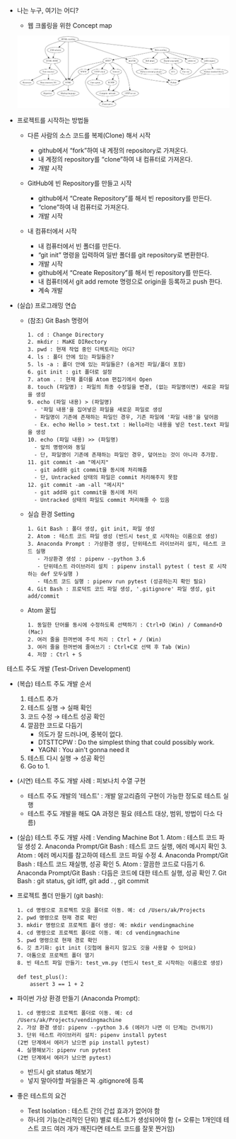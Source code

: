 
- 나는 누구, 여기는 어디?

  - 웹 크롤링을 위한 Concept map

  ![Web Crawling의 Concept Map](https://github.com/YoungestSalon/TIL/blob/master/concept-map.JPG?raw=true)



- 프로젝트를 시작하는 방법들

  - 다른 사람의 소스 코드를 복제(Clone) 해서 시작

    - github에서 “fork”하여 내 계정의 repository로 가져온다.
    - 내 계정의 repository를 “clone”하여 내 컴퓨터로 가져온다.
    - 개발 시작

    

  - GitHub에 빈 Repository를 만들고 시작

    - github에서 “Create Repository”를 해서 빈 repository를 만든다.
    - “clone”하여 내 컴퓨터로 가져온다.
    - 개발 시작

    

  - 내 컴퓨터에서 시작 

    - 내 컴퓨터에서 빈 폴더를 만든다.
    - “git init” 명령을 입력하여 일반 폴더를 git repository로 변환한다.
    - 개발 시작
    - github에서 “Create Repository”를 해서 빈 repository를 만든다.
    - 내 컴퓨터에서 git add remote 명령으로 origin을 등록하고 push 한다.
    - 계속 개발




- (실습) 프로그래밍 연습 

  - (참조) Git Bash 명령어

    ~~~
    1. cd : Change Directory
    2. mkdir : MaKE DIRectory
    3. pwd : 현재 작업 중인 디렉토리는 어디?
    4. ls : 폴더 안에 있는 파일들은?
    5. ls -a : 폴더 안에 있는 파일들은? (숨겨진 파일/폴더 포함)
    6. git init : git 폴더로 설정
    7. atom . : 현재 폴더를 Atom 편집기에서 Open
    8. touch (파일명) : 파일의 최종 수정일을 변경, (없는 파일명이면) 새로운 파일을 생성
    9. echo (파일 내용) > (파일명)
      - '파일 내용'을 집어넣은 파일을 새로운 파일로 생성
      - 파일명이 기존에 존재하는 파일인 경우, 기존 파일에 '파일 내용'을 덮어씀
      - Ex. echo Hello > test.txt : Hello라는 내용을 넣은 test.text 파일을 생성
    10. echo (파일 내용) >> (파일명)
      - 앞의 명령어와 동일
      - 단, 파일명이 기존에 존재하는 파일인 경우, 덮어쓰는 것이 아니라 추가함.
    11. git commit -am "메시지"
      - git add와 git commit을 동시에 처리해줌
      - 단, Untracked 상태의 파일은 commit 처리해주지 못함
    12. git commit -am -all "메시지"
      - git add와 git commit을 동시에 처리
      - Untracked 상태의 파일도 commit 처리해줄 수 있음
    ~~~

  - 실습 환경 Setting

    ~~~
    1. Git Bash : 폴더 생성, git init, 파일 생성
    2. Atom : 테스트 코드 파일 생성 (반드시 test_로 시작하는 이름으로 생성)
    3. Anaconda Prompt : 가상환경 생성, 단위테스트 라이브러리 설치, 테스트 코드 실행
       - 가상환경 생성 : pipenv --python 3.6
       - 단위테스트 라이브러리 설치 : pipenv install pytest ( test 로 시작하는 def 모두실행 )
       - 테스트 코드 실행 : pipenv run pytest (성공하는지 확인 필요)
    4. Git Bash : 프로덕트 코드 파일 생성, '.gitignore' 파일 생성, git add/commit
    ~~~
    

  - Atom 꿀팁

    ~~~
    1. 동일한 단어를 동시에 수정하도록 선택하기 : Ctrl+D (Win) / Command+D (Mac)
    2. 여러 줄을 한꺼번에 주석 처리 : Ctrl + / (Win)
    3. 여러 줄을 한꺼번에 줄여쓰기 : Ctrl+C로 선택 후 Tab (Win)
    4. 저장 : Ctrl + S
    ~~~




테스트 주도 개발 (Test-Driven Development)

- (복습) 테스트 주도 개발 순서
  1. 테스트 추가
  2. 테스트 실행 → 실패 확인
  3. 코드 수정 → 테스트 성공 확인
  4. 깔끔한 코드로 다듬기
     - 의도가 잘 드러나며, 중복이 없다.
     - DTSTTCPW : Do the simplest thing that could possibly work.
     - YAGNI : You ain't gonna need it
  5. 테스트 다시 실행 → 성공 확인
  6. Go to 1.
  
- (시연) 테스트 주도 개발 사례 : 피보나치 수열 구현
  - 테스트 주도 개발의 '테스트' : 개발 알고리즘의 구현이 가능한 정도로 테스트 실행
  - 테스트 주도 개발을 해도 QA 과정은 필요 (테스트 대상, 범위, 방법이 다소 다름)
  
- (실습) 테스트 주도 개발 사례 : Vending Machine Bot
      1. Atom : 테스트 코드 파일 생성
      2. Anaconda Prompt/Git Bash : 테스트 코드 실행, 에러 메시지 확인
      3. Atom : 에러 메시지를 참고하여 테스트 코드 파일 수정
      4. Anaconda Prompt/Git Bash : 테스트 코드 재실행, 성공 확인
      5. Atom : 깔끔한 코드로 다듬기
      6. Anaconda Prompt/Git Bash : 다듬은 코드에 대한 테스트 실행, 성공 확인
      7. Git Bash : git status, git idff, git add . , git commit
      
      
      
- 프로젝트 폴더 만들기 (git bash):
      
      1. cd 명령으로 프로젝트 모음 폴더로 이동. 예: cd /Users/ak/Projects
      2. pwd 명령으로 현재 경로 확인
      3. mkdir 명령으로 프로젝트 폴더 생성: 예: mkdir vendingmachine
      4. cd 명령으로 프로젝트 폴더로 이동. 예: cd vendingmachine
      5. pwd 명령으로 현재 경로 확인
      6. 깃 초기화: git init (깃헙에 올리지 않고도 깃을 사용할 수 있어요)
      7. 아톰으로 프로젝트 폴더 열기
      8. 빈 테스트 파일 만들기: test_vm.py (반드시 test_로 시작하는 이름으로 생성)
      
      def test_plus():
          assert 3 == 1 + 2
          
          
- 파이썬 가상 환경 만들기 (Anaconda Prompt):
      
      1. cd 명령으로 프로젝트 폴더로 이동. 예: cd /Users/ak/Projects/vendingmachine
      2. 가상 환경 생성: pipenv --python 3.6 (에러가 나면 이 단계는 건너뛰기)
      3. 단위 테스트 라이브러리 설치: pipenv install pytest
      (2번 단계에서 에러가 났으면 pip install pytest)
      4. 실행해보기: pipenv run pytest
      (2번 단계에서 에러가 났으면 pytest)
      
  - 반드시 git status 해보기
  - 넣지 말아야할 파일들은 꼭  .gitignore에 등록
    
- 좋은 테스트의 요건
  - Test Isolation : 테스트 간의 간섭 효과가 없어야 함
  - 하나의 기능(논리적인 단위) 별로 테스트가 생성되어야 함
    (= 오류는 1개인데 테스트 코드 여러 개가 깨진다면 테스트 코드를 잘못 짠거임)

